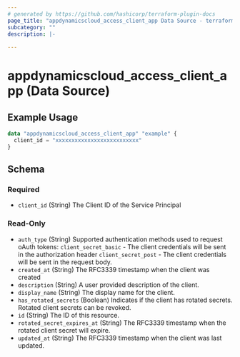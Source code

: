 ```yaml
---
# generated by https://github.com/hashicorp/terraform-plugin-docs
page_title: "appdynamicscloud_access_client_app Data Source - terraform-provider-appdynamicscloud"
subcategory: ""
description: |-
  
---
```


# appdynamicscloud_access_client_app (Data Source)



## Example Usage

```terraform
data "appdynamicscloud_access_client_app" "example" {
  client_id = "xxxxxxxxxxxxxxxxxxxxxxxxxx"
}
```

<!-- schema generated by tfplugindocs -->
## Schema

### Required

- `client_id` (String) The Client ID of the Service Principal

### Read-Only

- `auth_type` (String) Supported authentication methods used to request oAuth tokens: `client_secret_basic` - The client credentials will be sent in the authorization header `client_secret_post` - The client credentials will be sent in the request body.
- `created_at` (String) The RFC3339 timestamp when the client was created
- `description` (String) A user provided description of the client.
- `display_name` (String) The display name for the client.
- `has_rotated_secrets` (Boolean) Indicates if the client has rotated secrets. Rotated client secrets can be revoked.
- `id` (String) The ID of this resource.
- `rotated_secret_expires_at` (String) The RFC3339 timestamp when the rotated client secret will expire.
- `updated_at` (String) The RFC3339 timestamp when the client was last updated.


